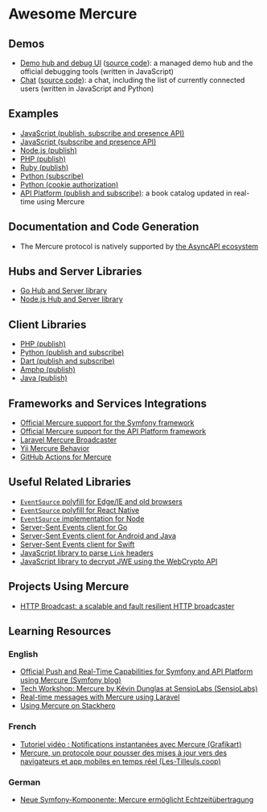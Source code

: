 # Awesome Mercure

## Demos

* [Demo hub and debug UI](https://demo-chat.mercure.rocks) ([source code](https://github.com/dunglas/mercure/tree/master/public)): a managed demo hub and the official debugging tools (written in JavaScript)
* [Chat](https://demo-chat.mercure.rocks/) ([source code](https://github.com/dunglas/mercure/tree/master/examples/chat)): a chat, including the list of currently connected users (written in JavaScript and Python)

## Examples

* [JavaScript (publish, subscribe and presence API)](https://github.com/dunglas/mercure/blob/master/public/app.js)
* [JavaScript (subscribe and presence API)](https://github.com/dunglas/mercure/blob/master/examples/chat/static/chat.js)
* [Node.js (publish)](https://github.com/dunglas/mercure/tree/master/examples/publish/node.js)
* [PHP (publish)](https://github.com/dunglas/mercure/tree/master/examples/publish/php.php)
* [Ruby (publish)](https://github.com/dunglas/mercure/tree/master/examples/publish/ruby.rb)
* [Python (subscribe)](https://github.com/dunglas/mercure/tree/master/examples/subscribe/python.py)
* [Python (cookie authorization)](https://github.com/dunglas/mercure/blob/master/examples/chat/chat.py)
* [API Platform (publish and subscribe)](https://github.com/api-platform/demo): a book catalog updated in real-time using Mercure

## Documentation and Code Generation

* The Mercure protocol is natively supported by [the AsyncAPI ecosystem](https://www.asyncapi.com/)

## Hubs and Server Libraries

* [Go Hub and Server library](https://mercure.rocks)
* [Node.js Hub and Server library](https://github.com/Ilshidur/node-mercure)

## Client Libraries

* [PHP (publish)](https://github.com/symfony/mercure)
* [Python (publish and subscribe)](https://github.com/vitorluis/python-mercure)
* [Dart (publish and subscribe)](https://github.com/wallforfry/dart_mercure)
* [Amphp (publish)](https://github.com/eislambey/amp-mercure-publisher)
* [Java (publish)](https://github.com/vitorluis/java-mercure)

## Frameworks and Services Integrations

* [Official Mercure support for the Symfony framework](https://symfony.com/doc/current/mercure.html)
* [Official Mercure support for the API Platform framework](https://api-platform.com/docs/core/mercure/)
* [Laravel Mercure Broadcaster](https://github.com/mvanduijker/laravel-mercure-broadcaster)
* [Yii Mercure Behavior](https://github.com/bizley/mercure-behavior)
* [GitHub Actions for Mercure](https://github.com/Ilshidur/action-mercure)

## Useful Related Libraries

* [`EventSource` polyfill for Edge/IE and old browsers](https://github.com/Yaffle/EventSource)
* [`EventSource` polyfill for React Native](https://github.com/jordanbyron/react-native-event-source)
* [`EventSource` implementation for Node](https://github.com/EventSource/eventsource)
* [Server-Sent Events client for Go](https://github.com/donovanhide/eventsource)
* [Server-Sent Events client for Android and Java](https://github.com/heremaps/oksse)
* [Server-Sent Events client for Swift](https://github.com/inaka/EventSource)
* [JavaScript library to parse `Link` headers](https://github.com/thlorenz/parse-link-header)
* [JavaScript library to decrypt JWE using the WebCrypto API](https://github.com/square/js-jose)

## Projects Using Mercure

* [HTTP Broadcast: a scalable and fault resilient HTTP broadcaster](https://github.com/jderusse/http-broadcast)

## Learning Resources

### English

* [Official Push and Real-Time Capabilities for Symfony and API Platform using Mercure (Symfony blog)](https://dunglas.fr/2019/03/official-push-and-real-time-capabilities-for-symfony-and-api-platform-mercure-protocol/)
* [Tech Workshop: Mercure by Kévin Dunglas at SensioLabs (SensioLabs)](https://blog.sensiolabs.com/2019/01/24/tech-workshop-mercure-kevin-dunglas-sensiolabs/)
* [Real-time messages with Mercure using Laravel](http://thedevopsguide.com/real-time-notifications-with-mercure/)
* [Using Mercure on Stackhero](https://www.stackhero.io/en/documentations/mercure-hub/getting-started)

### French

* [Tutoriel vidéo : Notifications instantanées avec Mercure (Grafikart)](https://www.grafikart.fr/tutoriels/symfony-mercure-1151)
* [Mercure, un protocole pour pousser des mises à jour vers des navigateurs et app mobiles en temps réel (Les-Tilleuls.coop)](https://les-tilleuls.coop/fr/blog/article/mercure-un-protocole-pour-pousser-des-mises-a-jour-vers-des-navigateurs-et-app-mobiles-en-temps-reel)

### German

* [Neue Symfony-Komponente: Mercure ermöglicht Echtzeitübertragung](https://entwickler.de/online/php/symfony-mercure-komponente-579885243.html)
